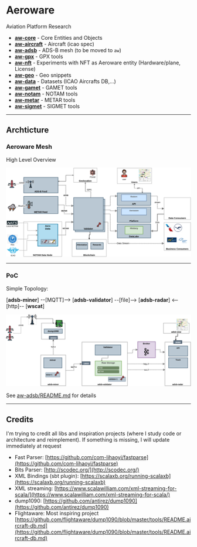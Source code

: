 # Aeroware

Aviation Platform Research

- [__aw-core__](aw-core)               - Core Entities and Objects
- [__aw-aircraft__](aw-aircraft)       - Aircraft (icao spec)
- [__aw-adsb__](aw-adsb)               - ADS-B mesh (to be moved to `aw`)
- [__aw-gpx__](aw-gpx)                 - GPX tools
- [__aw-nft__](aw-nft)                 - Experiments with NFT as Aeroware entity (Hardware/plane, License)
- [__aw-geo__](aw-geo)                 - Geo snippets
- [__aw-data__](aw-data)               - Datasets (ICAO Aircrafts DB,...)
- [__aw-gamet__](aw-gamet)             - GAMET tools
- [__aw-notam__](aw-notam)             - NOTAM tools
- [__aw-metar__](aw-metar)             - METAR tools
- [__aw-sigmet__](aw-sigmet)           - SIGMET tools

---

## Archticture

### Aeroware Mesh

High Level Overview

<img src="doc/Aeroware-Mesh-Overview.drawio.png" width="850">


---

### PoC

Simple Topology:

[__adsb-miner__] --[MQTT]--> [__adsb-validator__] --[file]--> [__adsb-radar__] <--[http]-- [__wscat__]

<img src="doc/Aeroware-Mesh-PoC.drawio.png" width="650">

<br>

See [aw-adsb/README.md]() for details

----

## Credits

I'm trying to credit all libs and inspiration projects (where I study code or architecture and reimplement). If something is missing, I will update immediately at request

- Fast Parser: [https://github.com/com-lihaoyi/fastparse](https://github.com/com-lihaoyi/fastparse)
- Bits Parser: [http://scodec.org/](http://scodec.org/) 
- XML Bindings (sbt plugin): [https://scalaxb.org/running-scalaxb](https://scalaxb.org/running-scalaxb)
- XML streaming: [https://www.scalawilliam.com/xml-streaming-for-scala/](https://www.scalawilliam.com/xml-streaming-for-scala/)
- dump1090: [https://github.com/antirez/dump1090](https://github.com/antirez/dump1090)
- Flightaware: Most inspiring project [https://github.com/flightaware/dump1090/blob/master/tools/README.aircraft-db.md](https://github.com/flightaware/dump1090/blob/master/tools/README.aircraft-db.md)
